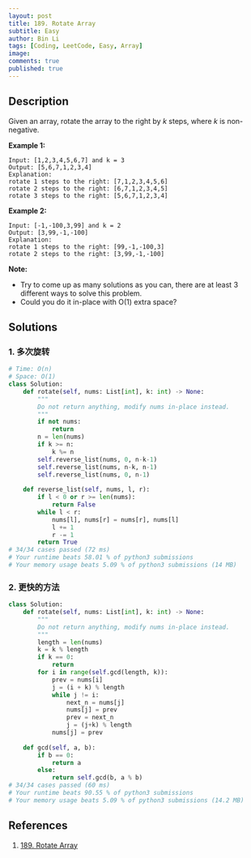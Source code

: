 ```yaml
---
layout: post
title: 189. Rotate Array
subtitle: Easy
author: Bin Li
tags: [Coding, LeetCode, Easy, Array]
image: 
comments: true
published: true
---
```


## Description

Given an array, rotate the array to the right by *k* steps, where *k* is non-negative.

**Example 1:**

```
Input: [1,2,3,4,5,6,7] and k = 3
Output: [5,6,7,1,2,3,4]
Explanation:
rotate 1 steps to the right: [7,1,2,3,4,5,6]
rotate 2 steps to the right: [6,7,1,2,3,4,5]
rotate 3 steps to the right: [5,6,7,1,2,3,4]
```

**Example 2:**

```
Input: [-1,-100,3,99] and k = 2
Output: [3,99,-1,-100]
Explanation: 
rotate 1 steps to the right: [99,-1,-100,3]
rotate 2 steps to the right: [3,99,-1,-100]
```

**Note:**

- Try to come up as many solutions as you can, there are at least 3 different ways to solve this problem.
- Could you do it in-place with O(1) extra space?


## Solutions
### 1. 多次旋转

```python
# Time: O(n)
# Space: O(1)
class Solution:
    def rotate(self, nums: List[int], k: int) -> None:
        """
        Do not return anything, modify nums in-place instead.
        """
        if not nums:
            return
        n = len(nums)
        if k >= n:
            k %= n
        self.reverse_list(nums, 0, n-k-1)
        self.reverse_list(nums, n-k, n-1)
        self.reverse_list(nums, 0, n-1)
    
    def reverse_list(self, nums, l, r):
        if l < 0 or r >= len(nums):
            return False
        while l < r:
            nums[l], nums[r] = nums[r], nums[l]
            l += 1
            r -= 1
        return True
# 34/34 cases passed (72 ms)
# Your runtime beats 58.01 % of python3 submissions
# Your memory usage beats 5.09 % of python3 submissions (14 MB)
```

### 2. 更快的方法

```python
class Solution:
    def rotate(self, nums: List[int], k: int) -> None:
        """
        Do not return anything, modify nums in-place instead.
        """
        length = len(nums)
        k = k % length
        if k == 0:
            return
        for i in range(self.gcd(length, k)):
            prev = nums[i]
            j = (i + k) % length
            while j != i:
                next_n = nums[j]
                nums[j] = prev
                prev = next_n
                j = (j+k) % length
            nums[j] = prev
    
    def gcd(self, a, b):
        if b == 0:
            return a
        else:
            return self.gcd(b, a % b)
# 34/34 cases passed (60 ms)
# Your runtime beats 90.55 % of python3 submissions
# Your memory usage beats 5.09 % of python3 submissions (14.2 MB)
```

## References
1. [189. Rotate Array](https://leetcode.com/problems/rotate-array/description/)
